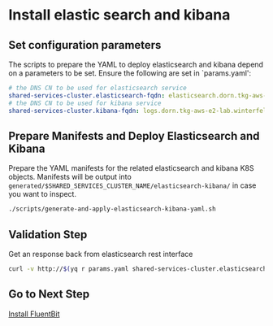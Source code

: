 # Install elastic search and kibana

## Set configuration parameters

The scripts to prepare the YAML to deploy elasticsearch and kibana depend on a parameters to be set.  Ensure the following are set in `params.yaml':

```yaml
# the DNS CN to be used for elasticsearch service
shared-services-cluster.elasticsearch-fqdn: elasticsearch.dorn.tkg-aws-e2-lab.winterfell.live
# the DNS CN to be used for kibana service
shared-services-cluster.kibana-fqdn: logs.dorn.tkg-aws-e2-lab.winterfell.live
```

## Prepare Manifests and Deploy Elasticsearch and Kibana

Prepare the YAML manifests for the related elasticsearch and kibana K8S objects.  Manifests will be output into `generated/$SHARED_SERVICES_CLUSTER_NAME/elasticsearch-kibana/` in case you want to inspect.

```bash
./scripts/generate-and-apply-elasticsearch-kibana-yaml.sh
```

## Validation Step

Get an response back from elasticsearch rest interface

```bash
curl -v http://$(yq r params.yaml shared-services-cluster.elasticsearch-fqdn)
```

## Go to Next Step

[Install FluentBit](docs/shared-services-cluster/07_fluentbit_ssc.md)
